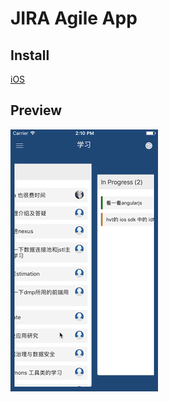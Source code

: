 # JIRA Agile App

## Install

[iOS](https://itunes.apple.com/cn/app/jira-agile/id1244515211)


## Preview

![Preview](./preview.gif)